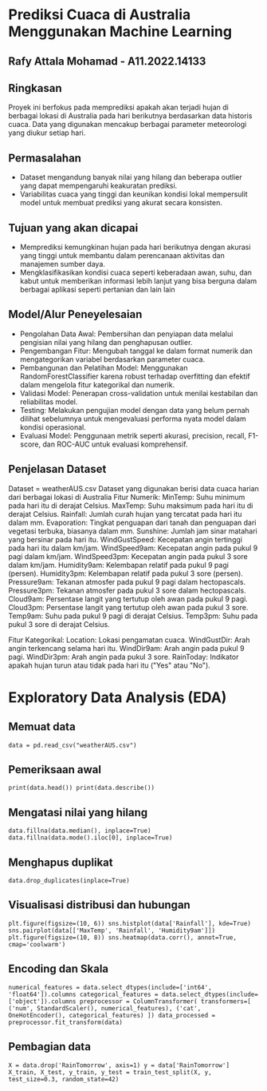 # Prediksi Cuaca di Australia Menggunakan Machine Learning
## Rafy Attala Mohamad - A11.2022.14133

## Ringkasan
Proyek ini berfokus pada memprediksi apakah akan terjadi hujan di berbagai lokasi di Australia pada hari berikutnya berdasarkan data historis cuaca. Data yang digunakan mencakup berbagai parameter meteorologi yang diukur setiap hari.

## Permasalahan
- Dataset mengandung banyak nilai yang hilang dan beberapa outlier yang dapat mempengaruhi keakuratan prediksi.
- Variabilitas cuaca yang tinggi dan keunikan kondisi lokal mempersulit model untuk membuat prediksi yang akurat secara konsisten.

## Tujuan yang akan dicapai
- Memprediksi kemungkinan hujan pada hari berikutnya dengan akurasi yang tinggi untuk membantu dalam perencanaan aktivitas dan manajemen sumber daya.
- Mengklasifikasikan kondisi cuaca seperti keberadaan awan, suhu, dan kabut untuk memberikan informasi lebih lanjut yang bisa berguna dalam berbagai aplikasi seperti pertanian dan lain lain

## Model/Alur Peneyelesaian
- Pengolahan Data Awal: Pembersihan dan penyiapan data melalui pengisian nilai yang hilang dan penghapusan outlier.
- Pengembangan Fitur: Mengubah tanggal ke dalam format numerik dan mengategorikan variabel berdasarkan parameter cuaca.
- Pembangunan dan Pelatihan Model: Menggunakan RandomForestClassifier karena robust terhadap overfitting dan efektif dalam mengelola fitur kategorikal dan numerik.
- Validasi Model: Penerapan cross-validation untuk menilai kestabilan dan reliabilitas model.
- Testing: Melakukan pengujian model dengan data yang belum pernah dilihat sebelumnya untuk mengevaluasi performa nyata model dalam kondisi operasional.
- Evaluasi Model: Penggunaan metrik seperti akurasi, precision, recall, F1-score, dan ROC-AUC untuk evaluasi komprehensif.

## Penjelasan Dataset
Dataset = weatherAUS.csv
Dataset yang digunakan berisi data cuaca harian dari berbagai lokasi di Australia
Fitur Numerik:
    MinTemp: Suhu minimum pada hari itu di derajat Celsius.
    MaxTemp: Suhu maksimum pada hari itu di derajat Celsius.
    Rainfall: Jumlah curah hujan yang tercatat pada hari itu dalam mm.
    Evaporation: Tingkat penguapan dari tanah dan penguapan dari vegetasi terbuka, biasanya dalam mm.
    Sunshine: Jumlah jam sinar matahari yang bersinar pada hari itu.
    WindGustSpeed: Kecepatan angin tertinggi pada hari itu dalam km/jam.
    WindSpeed9am: Kecepatan angin pada pukul 9 pagi dalam km/jam.
    WindSpeed3pm: Kecepatan angin pada pukul 3 sore dalam km/jam.
    Humidity9am: Kelembapan relatif pada pukul 9 pagi (persen).
    Humidity3pm: Kelembapan relatif pada pukul 3 sore (persen).
    Pressure9am: Tekanan atmosfer pada pukul 9 pagi dalam hectopascals.
    Pressure3pm: Tekanan atmosfer pada pukul 3 sore dalam hectopascals.
    Cloud9am: Persentase langit yang tertutup oleh awan pada pukul 9 pagi.
    Cloud3pm: Persentase langit yang tertutup oleh awan pada pukul 3 sore.
    Temp9am: Suhu pada pukul 9 pagi di derajat Celsius.
    Temp3pm: Suhu pada pukul 3 sore di derajat Celsius.

Fitur Kategorikal:
    Location: Lokasi pengamatan cuaca.
    WindGustDir: Arah angin terkencang selama hari itu.
    WindDir9am: Arah angin pada pukul 9 pagi.
    WindDir3pm: Arah angin pada pukul 3 sore.
    RainToday: Indikator apakah hujan turun atau tidak pada hari itu ("Yes" atau "No").

# Exploratory Data Analysis (EDA)

## Memuat data
``
data = pd.read_csv("weatherAUS.csv")
``
## Pemeriksaan awal
``
print(data.head())
print(data.describe())
``
## Mengatasi nilai yang hilang
``
data.fillna(data.median(), inplace=True)
data.fillna(data.mode().iloc[0], inplace=True)
``
## Menghapus duplikat
``
data.drop_duplicates(inplace=True)
``
## Visualisasi distribusi dan hubungan
``
plt.figure(figsize=(10, 6))
sns.histplot(data['Rainfall'], kde=True)
sns.pairplot(data[['MaxTemp', 'Rainfall', 'Humidity9am']])
plt.figure(figsize=(10, 8))
sns.heatmap(data.corr(), annot=True, cmap='coolwarm')
``

## Encoding dan Skala
``
numerical_features = data.select_dtypes(include=['int64', 'float64']).columns
categorical_features = data.select_dtypes(include=['object']).columns
preprocessor = ColumnTransformer(
    transformers=[
        ('num', StandardScaler(), numerical_features),
        ('cat', OneHotEncoder(), categorical_features)
    ])
data_processed = preprocessor.fit_transform(data)
``

## Pembagian data
``
X = data.drop('RainTomorrow', axis=1)
y = data['RainTomorrow']
X_train, X_test, y_train, y_test = train_test_split(X, y, test_size=0.3, random_state=42)
``

